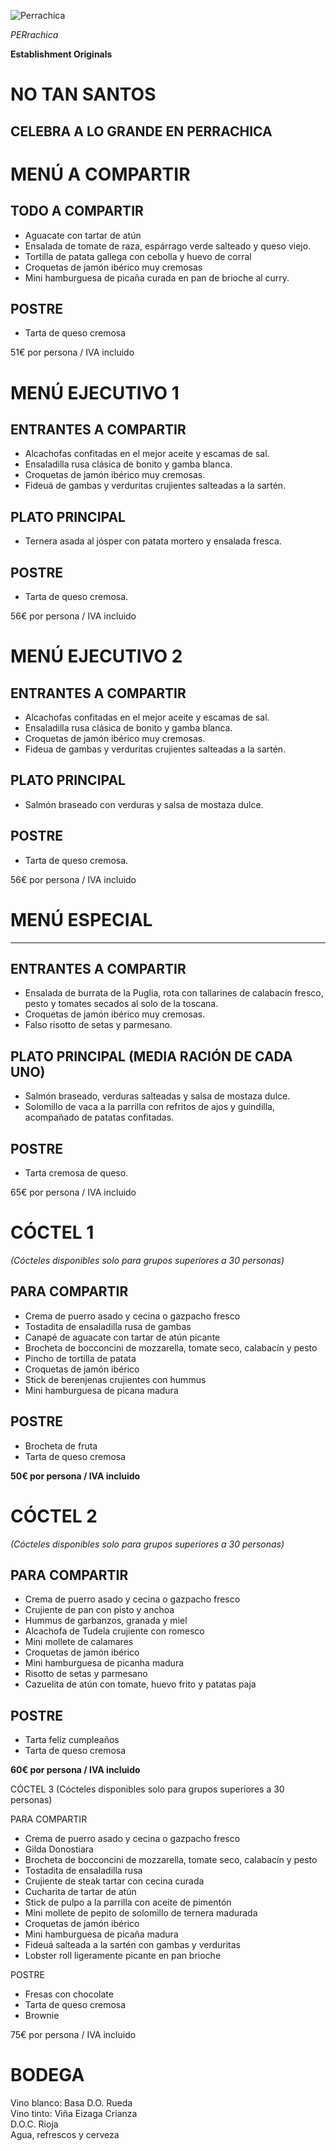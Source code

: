 ![Perrachica](https://www.example.com/perrachica.jpg)

*PERrachica*

**Establishment Originals**

# NO TAN SANTOS

## CELEBRA A LO GRANDE EN PERRACHICA

# MENÚ A COMPARTIR

## TODO A COMPARTIR

- Aguacate con tartar de atún
- Ensalada de tomate de raza, espárrago verde salteado y queso viejo.
- Tortilla de patata gallega con cebolla y huevo de corral
- Croquetas de jamón ibérico muy cremosas
- Mini hamburguesa de picaña curada en pan de brioche al curry.

## POSTRE

- Tarta de queso cremosa

51€ por persona / IVA incluido

# MENÚ EJECUTIVO 1

## ENTRANTES A COMPARTIR
- Alcachofas confitadas en el mejor aceite y escamas de sal.
- Ensaladilla rusa clásica de bonito y gamba blanca.
- Croquetas de jamón ibérico muy cremosas.
- Fideuá de gambas y verduritas crujientes salteadas a la sartén.

## PLATO PRINCIPAL
- Ternera asada al jósper con patata mortero y ensalada fresca.

## POSTRE
- Tarta de queso cremosa.

56€ por persona / IVA incluido

# MENÚ EJECUTIVO 2

## ENTRANTES A COMPARTIR
- Alcachofas confitadas en el mejor aceite y escamas de sal.
- Ensaladilla rusa clásica de bonito y gamba blanca.
- Croquetas de jamón ibérico muy cremosas.
- Fideua de gambas y verduritas crujientes salteadas a la sartén.

## PLATO PRINCIPAL
- Salmón braseado con verduras y salsa de mostaza dulce.

## POSTRE
- Tarta de queso cremosa.

56€ por persona / IVA incluido

# MENÚ ESPECIAL

---

## ENTRANTES A COMPARTIR

- Ensalada de burrata de la Puglia, rota con tallarines de calabacín fresco, pesto y tomates secados al solo de la toscana.
- Croquetas de jamón ibérico muy cremosas.
- Falso risotto de setas y parmesano.

## PLATO PRINCIPAL (MEDIA RACIÓN DE CADA UNO)

- Salmón braseado, verduras salteadas y salsa de mostaza dulce.
- Solomillo de vaca a la parrilla con refritos de ajos y guindilla, acompañado de patatas confitadas.

## POSTRE

- Tarta cremosa de queso.

65€ por persona / IVA incluido

# CÓCTEL 1
_(Cócteles disponibles solo para grupos superiores a 30 personas)_

## PARA COMPARTIR
- Crema de puerro asado y cecina o gazpacho fresco
- Tostadita de ensaladilla rusa de gambas
- Canapé de aguacate con tartar de atún picante
- Brocheta de bocconcini de mozzarella, tomate seco, calabacín y pesto
- Pincho de tortilla de patata
- Croquetas de jamón ibérico
- Stick de berenjenas crujientes con hummus
- Mini hamburguesa de picana madura

## POSTRE
- Brocheta de fruta
- Tarta de queso cremosa

**50€ por persona / IVA incluido**

# CÓCTEL 2
*(Cócteles disponibles solo para grupos superiores a 30 personas)*

## PARA COMPARTIR
- Crema de puerro asado y cecina o gazpacho fresco
- Crujiente de pan con pisto y anchoa
- Hummus de garbanzos, granada y miel
- Alcachofa de Tudela crujiente con romesco
- Mini mollete de calamares
- Croquetas de jamón ibérico
- Mini hamburguesa de picanha madura
- Risotto de setas y parmesano
- Cazuelita de atún con tomate, huevo frito y patatas paja

## POSTRE
- Tarta feliz cumpleaños
- Tarta de queso cremosa

**60€ por persona / IVA incluido**

CÓCTEL 3
(Cócteles disponibles solo para grupos superiores a 30 personas)

PARA COMPARTIR

- Crema de puerro asado y cecina o gazpacho fresco
- Gilda Donostiara
- Brocheta de bocconcini de mozzarella, tomate seco, calabacín y pesto
- Tostadita de ensaladilla rusa
- Crujiente de steak tartar con cecina curada
- Cucharita de tartar de atún
- Stick de pulpo a la parrilla con aceite de pimentón
- Mini mollete de pepito de solomillo de ternera madurada
- Croquetas de jamón ibérico
- Mini hamburguesa de picaña madura
- Fideuá salteada a la sartén con gambas y verduritas
- Lobster roll ligeramente picante en pan brioche

POSTRE

- Fresas con chocolate
- Tarta de queso cremosa
- Brownie

75€ por persona / IVA incluido

# BODEGA

Vino blanco: Basa D.O. Rueda  
Vino tinto: Viña Eizaga Crianza  
D.O.C. Rioja  
Agua, refrescos y cerveza